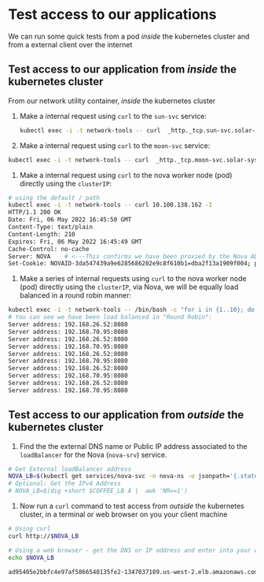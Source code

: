 # Test access to our applications

We can run some quick tests from a pod *inside* the kubernetes cluster and from a
external client over the internet

## Test access to our application from *inside* the kubernetes cluster

From our network utility container, *inside* the kubernetes cluster

1.  Make a internal request using `curl` to the `sun-svc` service:
    
    ```bash
    kubectl exec -i -t network-tools -- curl  _http._tcp.sun-svc.solar-system.svc.cluster.local:8080
    ```

1. Make a internal request using `curl` to the `moon-svc` service:
  
  ```bash
  kubectl exec -i -t network-tools -- curl  _http._tcp.moon-svc.solar-system.svc.cluster.local:8080
  ```

1. Make a internal request using `curl` to the nova worker node (pod) directly using the `clusterIP`:

  ```bash
  # using the default / path
  kubectl exec -i -t network-tools -- curl 10.100.138.162 -I
  HTTP/1.1 200 OK
  Date: Fri, 06 May 2022 16:45:50 GMT
  Content-Type: text/plain
  Content-Length: 210
  Expires: Fri, 06 May 2022 16:45:49 GMT
  Cache-Control: no-cache
  Server: NOVA    # <---This confirms we have been proxied by the Nova ADC worker node
  Set-Cookie: NOVAID-3da547439a9e6285686202e9c8f610b1=dba2f13a1909f004; path=/; HttpOnly
  ```

1. Make a series of internal requests using `curl` to the nova worker node (pod)
   directly using the `clusterIP`, via Nova, we will be equally load balanced in
   a round robin manner:

  ```bash
  kubectl exec -i -t network-tools -- /bin/bash -c "for i in {1..10}; do curl -s http://10.100.138.162 | grep 'Server address'; done"
  # You can see we have been load balanced in "Round Robin":
  Server address: 192.168.26.52:8080
  Server address: 192.168.70.95:8080
  Server address: 192.168.26.52:8080
  Server address: 192.168.70.95:8080
  Server address: 192.168.26.52:8080
  Server address: 192.168.70.95:8080
  Server address: 192.168.26.52:8080
  Server address: 192.168.70.95:8080
  Server address: 192.168.26.52:8080
  Server address: 192.168.70.95:8080
  ```

## Test access to our application from *outside* the kubernetes cluster

1. Find the the external DNS name or Public IP address associated to the
   `loadBalancer` for the Nova (`nova-srv`) service.

  ```bash
  # Get External loadBalancer address
  NOVA_LB=$(kubectl get services/nova-svc -n nova-ns -o jsonpath='{.status.loadBalancer.ingress[*].hostname}') 
  # Optional: Get the IPv4 Address
  # NOVA_LB=$(dig +short $COFFEE_LB A |  awk 'NR==1')
  ```

1. Now run a `curl` command to test access from *outside* the kubernetes
   cluster, in a terminal or web browser on you your client machine 

  ```bash
  # Using curl 
  curl http://$NOVA_LB

  # Using a web browser - get the DNS or IP address and enter into your web browser
  echo $NOVA_LB

  ad95405e2bbfc4e97af5866540135fe2-1347037189.us-west-2.elb.amazonaws.com
  ```